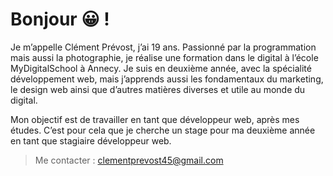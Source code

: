 # Bonjour :grinning: !

Je m’appelle Clément Prévost, j’ai 19 ans. Passionné par la programmation mais aussi la photographie, je réalise une formation dans le digital à l’école MyDigitalSchool à Annecy.
Je suis en deuxième année, avec la spécialité développement web, mais j’apprends aussi les fondamentaux du marketing, le design web ainsi que d’autres matières diverses et utile au monde du digital.

Mon objectif est de travailler en tant que développeur web, après mes études. C’est pour cela que je cherche un stage pour ma deuxième année en tant que stagiaire développeur web. 

> Me contacter : clementprevost45@gmail.com
